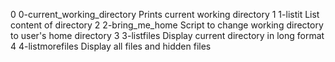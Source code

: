 0	0-current_working_directory	Prints current working directory
1	1-listit			List content of directory
2	2-bring_me_home			Script to change working directory to user's home directory
3	3-listfiles			Display current directory in long format
4	4-listmorefiles			Display all files and hidden files